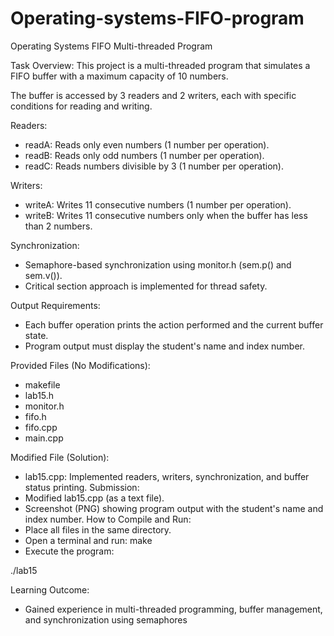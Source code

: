# Operating-systems-FIFO-program


Operating Systems FIFO Multi-threaded Program 

Task Overview:
This project is a multi-threaded program that simulates a FIFO buffer with a maximum capacity of 10
numbers.

The buffer is accessed by 3 readers and 2 writers, each with specific conditions for reading and
writing.

Readers:
- readA: Reads only even numbers (1 number per operation).
- readB: Reads only odd numbers (1 number per operation).
- readC: Reads numbers divisible by 3 (1 number per operation).

Writers:
- writeA: Writes 11 consecutive numbers (1 number per operation).
- writeB: Writes 11 consecutive numbers only when the buffer has less than 2 numbers.

Synchronization:
- Semaphore-based synchronization using monitor.h (sem.p() and sem.v()).
- Critical section approach is implemented for thread safety.

Output Requirements:
- Each buffer operation prints the action performed and the current buffer state.
- Program output must display the student's name and index number.

Provided Files (No Modifications):
- makefile
- lab15.h
- monitor.h
- fifo.h
- fifo.cpp
- main.cpp

Modified File (Solution):
- lab15.cpp: Implemented readers, writers, synchronization, and buffer status printing.
Submission:
- Modified lab15.cpp (as a text file).
- Screenshot (PNG) showing program output with the student's name and index number.
How to Compile and Run:
- Place all files in the same directory.
- Open a terminal and run:
make
- Execute the program:

./lab15

Learning Outcome:
- Gained experience in multi-threaded programming, buffer management, and synchronization using
semaphores
